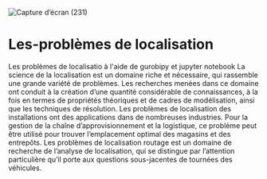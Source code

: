 ![Capture d’écran (231)](https://github.com/saidakounnache/Les-probl-mes-de-localisation/assets/99035340/1d5298ae-2396-4453-8385-86cf5395d786)
# Les-problèmes de localisation
Les problèmes de localisatio à l'aide de gurobipy et jupyter notebook
La science de la localisation est un domaine riche et nécessaire, qui rassemble une grande variété de problèmes.
Les recherches menées dans ce domaine ont conduit à la création d’une quantité considérable de connaissances, à la fois en termes de propriétés théoriques et de cadres de modélisation, ainsi que les techniques de résolution.
Les problèmes de localisation des installations ont des applications dans de nombreuses industries. Pour la gestion de la chaîne d’approvisionnement et la logistique, ce problème peut être utilisé pour trouver l’emplacement optimal des magasins et des entrepôts.
Les problèmes de localisation routage est un domaine de recherche de l’analyse de localisation, qui se distingue par l’attention particulière qu’il porte aux questions sous-jacentes de tournées des véhicules.
